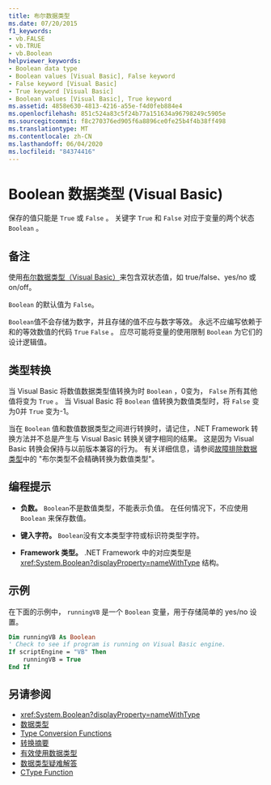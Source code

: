 ```yaml
---
title: 布尔数据类型
ms.date: 07/20/2015
f1_keywords:
- vb.FALSE
- vb.TRUE
- vb.Boolean
helpviewer_keywords:
- Boolean data type
- Boolean values [Visual Basic], False keyword
- False keyword [Visual Basic]
- True keyword [Visual Basic]
- Boolean values [Visual Basic], True keyword
ms.assetid: 4858e630-4813-4216-a55e-f4d0feb884e4
ms.openlocfilehash: 851c524a83c5f24b77a151634a96798249c5905e
ms.sourcegitcommit: f8c270376ed905f6a8896ce0fe25b4f4b38ff498
ms.translationtype: MT
ms.contentlocale: zh-CN
ms.lasthandoff: 06/04/2020
ms.locfileid: "84374416"
---
```

# <a name="boolean-data-type-visual-basic"></a>Boolean 数据类型 (Visual Basic)

保存的值只能是 `True` 或 `False` 。 关键字 `True` 和 `False` 对应于变量的两个状态 `Boolean` 。  
  
## <a name="remarks"></a>备注  

 使用[布尔数据类型（Visual Basic）](boolean-data-type.md)来包含双状态值，如 true/false、yes/no 或 on/off。  
  
 `Boolean` 的默认值为 `False`。  
  
 `Boolean`值不会存储为数字，并且存储的值不应与数字等效。 永远不应编写依赖于和的等效数值的代码 `True` `False` 。 应尽可能将变量的使用限制 `Boolean` 为它们的设计逻辑值。  
  
## <a name="type-conversions"></a>类型转换  

 当 Visual Basic 将数值数据类型值转换为时 `Boolean` ，0变为， `False` 所有其他值将变为 `True` 。 当 Visual Basic 将 `Boolean` 值转换为数值类型时，将 `False` 变为0并 `True` 变为-1。  
  
 当在 `Boolean` 值和数值数据类型之间进行转换时，请记住，.NET Framework 转换方法并不总是产生与 Visual Basic 转换关键字相同的结果。 这是因为 Visual Basic 转换会保持与以前版本兼容的行为。 有关详细信息，请参阅[故障排除数据类型](../../programming-guide/language-features/data-types/troubleshooting-data-types.md)中的 "布尔类型不会精确转换为数值类型"。  
  
## <a name="programming-tips"></a>编程提示  
  
- **负数。** `Boolean`不是数值类型，不能表示负值。 在任何情况下，不应使用 `Boolean` 来保存数值。  
  
- **键入字符。** `Boolean`没有文本类型字符或标识符类型字符。  
  
- **Framework 类型。** .NET Framework 中的对应类型是 <xref:System.Boolean?displayProperty=nameWithType> 结构。  
  
## <a name="example"></a>示例  

 在下面的示例中， `runningVB` 是一个 `Boolean` 变量，用于存储简单的 yes/no 设置。  
  
```vb  
Dim runningVB As Boolean  
' Check to see if program is running on Visual Basic engine.  
If scriptEngine = "VB" Then  
    runningVB = True  
End If  
```  
  
## <a name="see-also"></a>另请参阅

- <xref:System.Boolean?displayProperty=nameWithType>
- [数据类型](index.md)
- [Type Conversion Functions](../functions/type-conversion-functions.md)
- [转换摘要](../keywords/conversion-summary.md)
- [有效使用数据类型](../../programming-guide/language-features/data-types/efficient-use-of-data-types.md)
- [数据类型疑难解答](../../programming-guide/language-features/data-types/troubleshooting-data-types.md)
- [CType Function](../functions/ctype-function.md)
